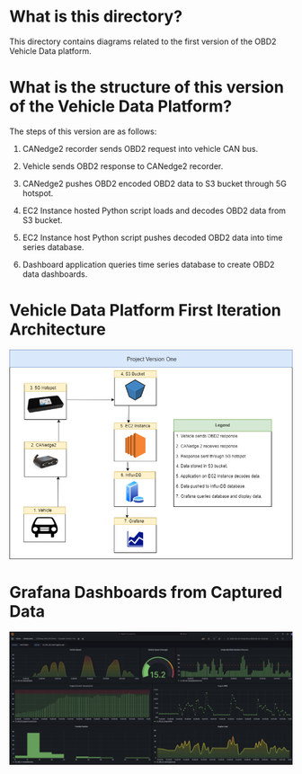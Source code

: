 # What is this directory? 

This directory contains diagrams related to the first version of the OBD2 Vehicle Data platform. 

# What is the structure of this version of the Vehicle Data Platform? 

The steps of this version are as follows: 

1. CANedge2 recorder sends OBD2 request into vehicle CAN bus. 

2. Vehicle sends OBD2 response to CANedge2 recorder. 

3. CANedge2 pushes OBD2 encoded OBD2 data to S3 bucket through 5G hotspot. 

4. EC2 Instance hosted Python script loads and decodes OBD2 data from S3 bucket. 

5. EC2 Instance host Python script pushes decoded OBD2 data into time series database. 

6. Dashboard application queries time series database to create OBD2 data dashboards. 

<h1> Vehicle Data Platform First Iteration Architecture </h1>

<img src = "Project_Version1.png">

<h1> Grafana Dashboards from Captured Data </h1>

<img src = "Grafana_Live_Dark.png">